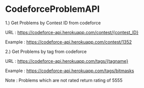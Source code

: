 # CodeforceProblemAPI

1.) Get Problems by Contest ID from codeforce

 URL : https://codeforce-api.herokuapp.com/contest/{contest_ID}

 Example : https://codeforce-api.herokuapp.com/contest/1352
 
 
2.) Get Problems by tag from codeforce

 URL : https://codeforce-api.herokuapp.com/tags/{tagname}

 Example : https://codeforce-api.herokuapp.com/tags/bitmasks
 
 Note : Problems which are not rated return rating of 5555
